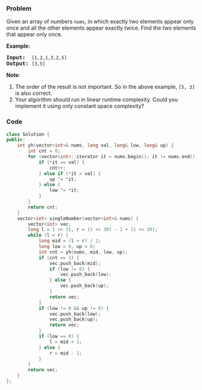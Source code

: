 ### Problem
<p>Given an array of numbers <code>nums</code>, in which exactly two elements appear only once and all the other elements appear exactly twice. Find the two elements that appear only once.</p>

<p><strong>Example:</strong></p>

<pre>
<strong>Input:</strong>  <code>[1,2,1,3,2,5]</code>
<strong>Output:</strong> <code>[3,5]</code></pre>

<p><b>Note</b>:</p>

<ol>
	<li>The order of the result is not important. So in the above example, <code>[5, 3]</code> is also correct.</li>
	<li>Your algorithm should run in linear runtime complexity. Could you implement it using only constant space complexity?</li>
</ol>

### Code
```cpp
class Solution {
public:
    int yh(vector<int>& nums, long val, long& low, long& up) {
        int cnt = 0;
        for (vector<int>::iterator it = nums.begin(); it != nums.end(); ++it) {
            if (*it == val) {
                cnt++;
            } else if (*it > val) {
                up ^= *it;
            } else {
                low ^= *it;
            }
        }
        return cnt;
    }
    vector<int> singleNumber(vector<int>& nums) {
        vector<int> vec;
        long l = 1 << 31, r = (1 << 30) - 1 + (1 << 30);
        while (l < r) {
            long mid = (l + r) / 2;
            long low = 0, up = 0;
            int cnt = yh(nums, mid, low, up);
            if (cnt == 1) {
                vec.push_back(mid);
                if (low != 0) {
                    vec.push_back(low);
                } else {
                    vec.push_back(up);
                }
                return vec;
            }
            if (low != 0 && up != 0) {
                vec.push_back(low);
                vec.push_back(up);
                return vec;
            }
            if (low == 0) {
                l = mid + 1;
            } else {
                r = mid - 1;
            }
        }
        return vec;
    }
};
```
